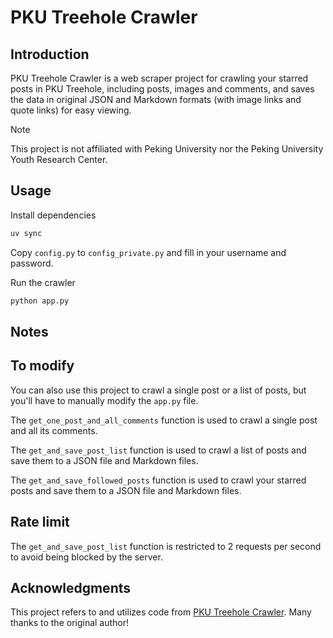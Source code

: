 # PKU Treehole Crawler

## Introduction

PKU Treehole Crawler is a web scraper project for crawling your starred posts in PKU Treehole, including posts, images and comments, and saves the data in original JSON and Markdown formats (with image links and quote links) for easy viewing.

> [!NOTE]
> This project is not affiliated with Peking University nor the Peking University Youth Research Center.

## Usage

Install dependencies

```bash
uv sync
```

Copy `config.py` to `config_private.py` and fill in your username and password.

Run the crawler

```bash
python app.py
```

## Notes

## To modify

You can also use this project to crawl a single post or a list of posts, but you'll have to manually modify the `app.py` file.

The `get_one_post_and_all_comments` function is used to crawl a single post and all its comments.

The `get_and_save_post_list` function is used to crawl a list of posts and save them to a JSON file and Markdown files.

The `get_and_save_followed_posts` function is used to crawl your starred posts and save them to a JSON file and Markdown files.

## Rate limit

The `get_and_save_post_list` function is restricted to 2 requests per second to avoid being blocked by the server.

## Acknowledgments

This project refers to and utilizes code from [PKU Treehole Crawler](https://github.com/dfshfghj/PKUHoleCrawler-new). Many thanks to the original author!
